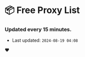 # :package: Free Proxy List
### Updated every 15 minutes.

- Last updated: `2024-08-19 04:08`

:heart:

